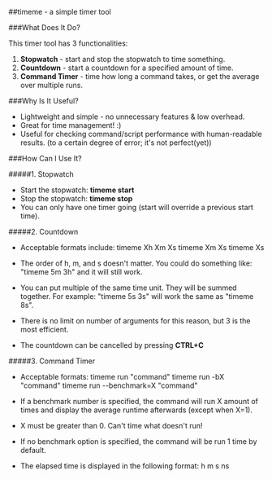 ##timeme - a simple timer tool

###What Does It Do?

This timer tool has 3 functionalities:

1. **Stopwatch** - start and stop the stopwatch to time something.
2. **Countdown** - start a countdown for a specified amount of time.
3. **Command Timer** - time how long a command takes, or get the average over multiple runs.

###Why Is It Useful?

- Lightweight and simple - no unnecessary features & low overhead.
- Great for time management! :)
- Useful for checking command/script performance with human-readable results.
(to a certain degree of error; it's not perfect(yet))

###How Can I Use It?

#####1. Stopwatch
- Start the stopwatch: **timeme start**
- Stop the stopwatch: **timeme stop**
- You can only have one timer going (start will override a previous start time).

#####2. Countdown
- Acceptable formats include:
	timeme Xh Xm Xs
	timeme Xm Xs
	timeme Xs

- The order of h, m, and s doesn't matter. You could do something like: "timeme 5m 3h" and it will still work.

- You can put multiple of the same time unit. They will be summed together.
For example: "timeme 5s 3s" will work the same as "timeme 8s".

- There is no limit on number of arguments for this reason, but 3 is the most efficient.

- The countdown can be cancelled by pressing **CTRL+C**

#####3. Command Timer
- Acceptable formats:
	timeme run "command"
	timeme run -bX "command"
	timeme run --benchmark=X "command"

- If a benchmark number is specified, the command will run X amount of times and display the average runtime afterwards (except when X=1). 

- X must be greater than 0. Can't time what doesn't run!

- If no benchmark option is specified, the command will be run 1 time by default.

- The elapsed time is displayed in the following format: h m s ns
